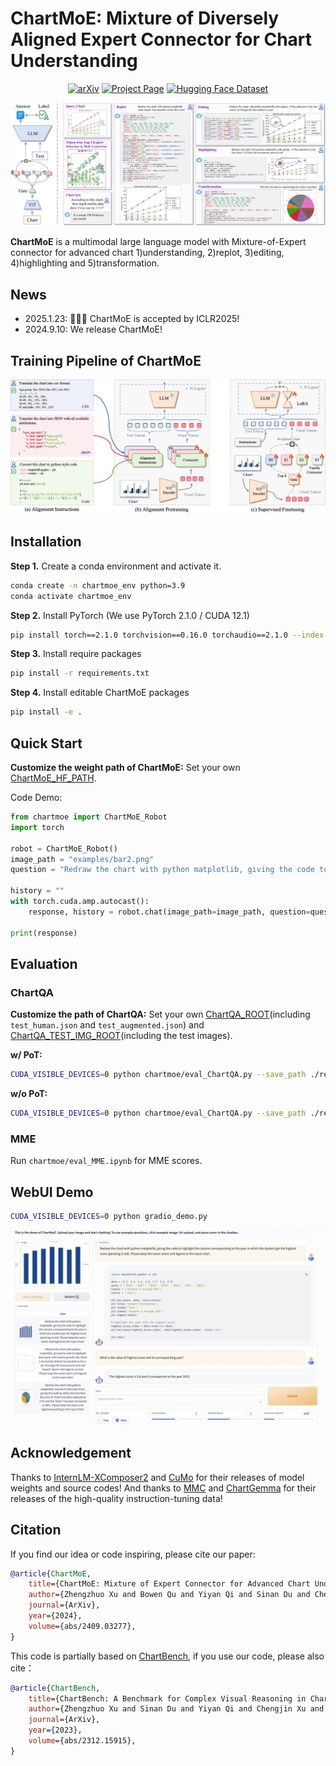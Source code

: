# ChartMoE: Mixture of Diversely Aligned Expert Connector for Chart Understanding
<div align="center">

[![arXiv](https://img.shields.io/badge/ArXiv-Prepint-red)](https://arxiv.org/abs/2409.03277)
[![Project Page](https://img.shields.io/badge/Project-Page-brightgreen)](https://chartmoe.github.io/)
[![Hugging Face Dataset](https://img.shields.io/badge/Hugging%20Face-Model-blue)](https://huggingface.co/IDEA-FinAI/chartmoe)

</div>

![](./asset/teaser.png)

**ChartMoE** is a multimodal large language model with Mixture-of-Expert connector for advanced chart 1)understanding, 2)replot, 3)editing, 4)highlighting and 5)transformation. 

## News

- 2025.1.23: 🎉🎉🎉 ChartMoE is accepted by ICLR2025!
- 2024.9.10: We release ChartMoE!

## Training Pipeline of ChartMoE

![Overview](./asset/train_pipeline.png)

## Installation
**Step 1.** Create a conda environment and activate it.

```bash
conda create -n chartmoe_env python=3.9
conda activate chartmoe_env
```

**Step 2.** Install PyTorch (We use PyTorch 2.1.0 / CUDA 12.1)

```bash
pip install torch==2.1.0 torchvision==0.16.0 torchaudio==2.1.0 --index-url https://download.pytorch.org/whl/cu121
```

**Step 3.** Install require packages

```bash
pip install -r requirements.txt
```

**Step 4.** Install editable ChartMoE packages

```bash
pip install -e .
```

## Quick Start
**Customize the weight path of ChartMoE:**
Set your own [ChartMoE_HF_PATH](https://github.com/Coobiw/ChartMoE/tree/master/chartmoe/utils/custom_path.py#L2).

Code Demo:

```python
from chartmoe import ChartMoE_Robot
import torch

robot = ChartMoE_Robot()
image_path = "examples/bar2.png"
question = "Redraw the chart with python matplotlib, giving the code to highlight the column corresponding to the year in which the student got the highest score (painting it red). Please keep the same colors and legend as the input chart."

history = ""
with torch.cuda.amp.autocast():
    response, history = robot.chat(image_path=image_path, question=question, history=history)

print(response)
```

## Evaluation

### ChartQA
**Customize the path of ChartQA:**
Set your own [ChartQA_ROOT](https://github.com/Coobiw/ChartMoE/tree/master/chartmoe/utils/custom_path.py#L5)(including `test_human.json` and `test_augmented.json`) and [ChartQA_TEST_IMG_ROOT](https://github.com/Coobiw/ChartMoE/tree/master/chartmoe/utils/custom_path.py#L6)(including the test images).

**w/ PoT:**
```bash
CUDA_VISIBLE_DEVICES=0 python chartmoe/eval_ChartQA.py --save_path ./results/chartqa_results_pot --pot
```

**w/o PoT:**
```bash
CUDA_VISIBLE_DEVICES=0 python chartmoe/eval_ChartQA.py --save_path ./results/chartqa_results
```

### MME
Run `chartmoe/eval_MME.ipynb` for MME scores.

## WebUI Demo

```bash
CUDA_VISIBLE_DEVICES=0 python gradio_demo.py 
```

![](./gradio_demo_pics/gradio_demo1.jpg)

## Acknowledgement
Thanks to [InternLM-XComposer2](https://github.com/InternLM/InternLM-XComposer/tree/main/InternLM-XComposer-2.0) and [CuMo](https://github.com/SHI-Labs/CuMo) for their releases of model weights and source codes! And thanks to [MMC](https://github.com/FuxiaoLiu/MMC) and [ChartGemma](https://github.com/vis-nlp/ChartGemma) for their releases of the high-quality instruction-tuning data!

## Citation
If you find our idea or code inspiring, please cite our paper:
```bibtex
@article{ChartMoE,
    title={ChartMoE: Mixture of Expert Connector for Advanced Chart Understanding},
    author={Zhengzhuo Xu and Bowen Qu and Yiyan Qi and Sinan Du and Chengjin Xu and Chun Yuan and Jian Guo},
    journal={ArXiv},
    year={2024},
    volume={abs/2409.03277},
}
```
This code is partially based on [ChartBench](https://chartbench.github.io/), if you use our code, please also cite：
```bibtex
@article{ChartBench,
    title={ChartBench: A Benchmark for Complex Visual Reasoning in Charts},
    author={Zhengzhuo Xu and Sinan Du and Yiyan Qi and Chengjin Xu and Chun Yuan and Jian Guo},
    journal={ArXiv},
    year={2023},
    volume={abs/2312.15915},
}
```
